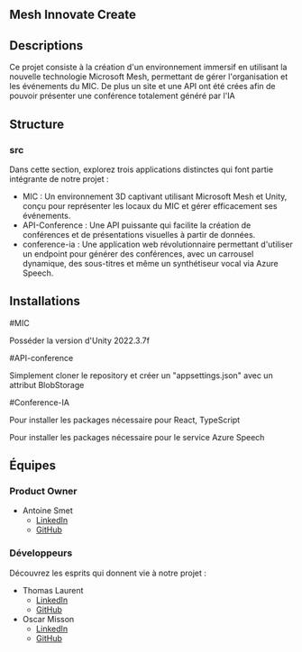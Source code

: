 Mesh Innovate Create
--------------------

Descriptions
------------

Ce projet consiste à la création d'un environnement immersif en utilisant la nouvelle technologie Microsoft Mesh, permettant de gérer l'organisation et les événements du MIC. De plus un site et une API ont été crées afin de pouvoir présenter une conférence totalement généré par l'IA

Structure
---------

### src

Dans cette section, explorez trois applications distinctes qui font partie intégrante de notre projet :

*   MIC : Un environnement 3D captivant utilisant Microsoft Mesh et Unity, conçu pour représenter les locaux du MIC et gérer efficacement ses événements.
*   API-Conference : Une API puissante qui facilite la création de conférences et de présentations visuelles à partir de données.
*   conference-ia : Une application web révolutionnaire permettant d'utiliser un endpoint pour générer des conférences, avec un carrousel dynamique, des sous-titres et même un synthétiseur vocal via Azure Speech.

Installations 
-------

#MIC

Posséder la version d'Unity 2022.3.7f


#API-conference

Simplement cloner le repository et créer un "appsettings.json" avec un attribut BlobStorage   


#Conference-IA

Pour installer les packages nécessaire pour React, TypeScript 
<!-- npm i  -->

Pour installer les packages nécessaire pour le service Azure Speech
<!-- npm install microsoft-cognitiveservices-speech-sdk  -->


Équipes
-------

### Product Owner

*   Antoine Smet
    *   [LinkedIn](https://www.linkedin.com/in/antoinesmet/)
    *   [GitHub](https://github.com/AntoineSmet/AntoineSmet)

### Développeurs

Découvrez les esprits qui donnent vie à notre projet :

*   Thomas Laurent
    *   [LinkedIn](https://www.linkedin.com/in/thomaslrt/)
    *   [GitHub](https://github.com/thomaslrt05)
*   Oscar Misson
    *   [LinkedIn](https://www.linkedin.com/in/oscar-misson/)
    *   [GitHub](https://github.com/MissonO)
